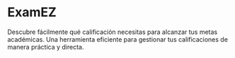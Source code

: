 # ExamEZ
Descubre fácilmente qué calificación necesitas para alcanzar tus metas académicas. Una herramienta eficiente para gestionar tus calificaciones de manera práctica y directa.
